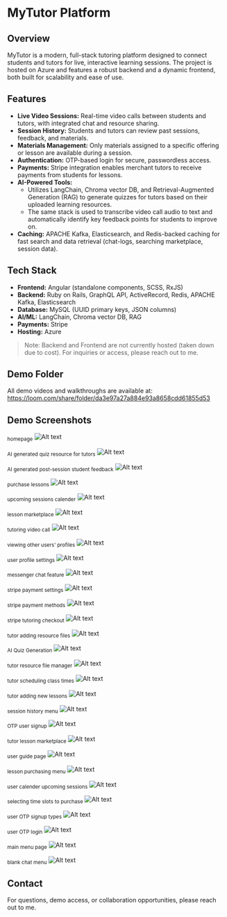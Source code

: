 # MyTutor Platform

## Overview
MyTutor is a modern, full-stack tutoring platform designed to connect students and tutors for live, interactive learning sessions. The project is hosted on Azure and features a robust backend and a dynamic frontend, both built for scalability and ease of use.

## Features
- **Live Video Sessions:** Real-time video calls between students and tutors, with integrated chat and resource sharing.
- **Session History:** Students and tutors can review past sessions, feedback, and materials.
- **Materials Management:** Only materials assigned to a specific offering or lesson are available during a session.
- **Authentication:** OTP-based login for secure, passwordless access.
- **Payments:** Stripe integration enables merchant tutors to receive payments from students for lessons.
- **AI-Powered Tools:**
  - Utilizes LangChain, Chroma vector DB, and Retrieval-Augmented Generation (RAG) to generate quizzes for tutors based on their uploaded learning resources.
  - The same stack is used to transcribe video call audio to text and automatically identify key feedback points for students to improve on.
- **Caching:** APACHE Kafka, Elasticsearch, and Redis-backed caching for fast search and data retrieval (chat-logs, searching marketplace, session data).
  
## Tech Stack
- **Frontend:** Angular (standalone components, SCSS, RxJS)
- **Backend:** Ruby on Rails, GraphQL API, ActiveRecord, Redis, APACHE Kafka, Elasticsearch
- **Database:** MySQL (UUID primary keys, JSON columns)
- **AI/ML:** LangChain, Chroma vector DB, RAG
- **Payments:** Stripe
- **Hosting:** Azure


> Note: Backend and Frontend are not currently hosted (taken down due to cost). For inquiries or access, please reach out to me.

## Demo Folder
All demo videos and walkthroughs are available at:
https://loom.com/share/folder/da3e97a27a884e93a8658cdd61855d53

## Demo Screenshots
<sub>homepage</sub>
![Alt text](photos-mytutor/1.png)

<sub>AI generated quiz resource for tutors</sub>
![Alt text](photos-mytutor/aitutor.png)

<sub>AI generated post-session student feedback</sub>
![Alt text](photos-mytutor/19.png)

<sub>purchase lessons</sub>
![Alt text](photos-mytutor/3.png)

<sub>upcoming sessions calender</sub>
![Alt text](photos-mytutor/4.png)

<sub>lesson marketplace</sub>
![Alt text](photos-mytutor/5.png)

<sub>tutoring video call</sub>
![Alt text](photos-mytutor/6.png)

<sub>viewing other users' profiles</sub>
![Alt text](photos-mytutor/profilenice.png)

<sub>user profile settings</sub>
![Alt text](photos-mytutor/8.png)

<sub>messenger chat feature</sub>
![Alt text](photos-mytutor/7.png)

<sub>stripe payment settings</sub>
![Alt text](photos-mytutor/01.png)

<sub>stripe payment methods</sub>
![Alt text](photos-mytutor/02.png)

<sub>stripe tutoring checkout</sub>
![Alt text](photos-mytutor/03.png)

<sub>tutor adding resource files</sub>
![Alt text](photos-mytutor/10.png)

<sub>AI Quiz Generation</sub>
![Alt text](photos-mytutor/11.png)

<sub>tutor resource file manager</sub>
![Alt text](photos-mytutor/12.png)

<sub>tutor scheduling class times</sub>
![Alt text](photos-mytutor/13.png)

<sub>tutor adding new lessons</sub>
![Alt text](photos-mytutor/14.png)

<sub>session history menu</sub>
![Alt text](photos-mytutor/16.png)

<sub>OTP user signup</sub>
![Alt text](photos-mytutor/20.png)

<sub>tutor lesson marketplace</sub>
![Alt text](photos-mytutor/21.png)

<sub>user guide page</sub>
![Alt text](photos-mytutor/23.png)

<sub>lesson purchasing menu</sub>
![Alt text](photos-mytutor/24.png)

<sub>user calender upcoming sessions</sub>
![Alt text](photos-mytutor/25.png)

<sub>selecting time slots to purchase</sub>
![Alt text](photos-mytutor/26.png)

<sub>user OTP signup types</sub>
![Alt text](photos-mytutor/40.png)

<sub>user OTP login</sub>
![Alt text](photos-mytutor/41.png)

<sub>main menu page</sub>
![Alt text](photos-mytutor/44.png)

<sub>blank chat menu</sub>
![Alt text](photos-mytutor/49.png)

## Contact
For questions, demo access, or collaboration opportunities, please reach out to me. 
